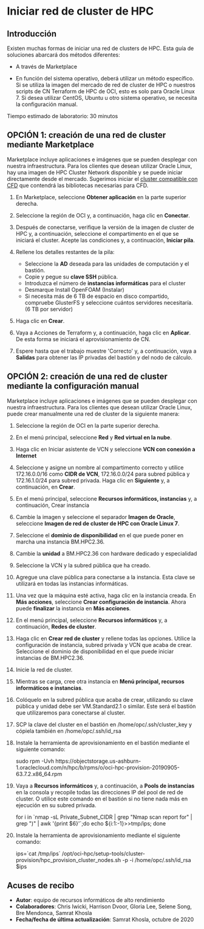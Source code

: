 # Iniciar red de cluster de HPC

## Introducción

Existen muchas formas de iniciar una red de clusters de HPC. Esta guía de soluciones abarcará dos métodos diferentes:

*   A través de Marketplace
    
*   En función del sistema operativo, deberá utilizar un método específico. Si se utiliza la imagen del mercado de red de cluster de HPC o nuestros scripts de CN Terraform de HPC de OCI, esto es solo para Oracle Linux 7. Si desea utilizar CentOS, Ubuntu u otro sistema operativo, se necesita la configuración manual.
    

Tiempo estimado de laboratorio: 30 minutos

## **OPCIÓN 1**: creación de una red de cluster mediante Marketplace

Marketplace incluye aplicaciones e imágenes que se pueden desplegar con nuestra infraestructura. Para los clientes que desean utilizar Oracle Linux, hay una imagen de HPC Cluster Network disponible y se puede iniciar directamente desde el mercado. Sugerimos iniciar el [cluster compatible con CFD](https://cloudmarketplace.oracle.com/marketplace/en_US/listing/75645211) que contendrá las bibliotecas necesarias para CFD.

1.  En Marketplace, seleccione **Obtener aplicación** en la parte superior derecha.
    
2.  Seleccione la región de OCI y, a continuación, haga clic en **Conectar**.
    
3.  Después de conectarse, verifique la versión de la imagen de cluster de HPC y, a continuación, seleccione el compartimento en el que se iniciará el cluster. Acepte las condiciones y, a continuación, **Iniciar pila**.
    
4.  Rellene los detalles restantes de la pila:
    
    *   Seleccione la **AD** deseada para las unidades de computación y el bastión.
    *   Copie y pegue su **clave SSH** pública.
    *   Introduzca el número de **instancias informáticas** para el cluster
    *   Desmarque Install OpenFOAM (Instalar)
    *   Si necesita más de 6 TB de espacio en disco compartido, compruebe GlusterFS y seleccione cuántos servidores necesitaría. (6 TB por servidor)
5.  Haga clic en **Crear**.
    
6.  Vaya a Acciones de Terraform y, a continuación, haga clic en **Aplicar**. De esta forma se iniciará el aprovisionamiento de CN.
    
7.  Espere hasta que el trabajo muestre 'Correcto' y, a continuación, vaya a **Salidas** para obtener las IP privadas del bastión y del nodo de cálculo.
    

## **OPCIÓN 2**: creación de una red de cluster mediante la configuración manual

Marketplace incluye aplicaciones e imágenes que se pueden desplegar con nuestra infraestructura. Para los clientes que desean utilizar Oracle Linux, puede crear manualmente una red de cluster de la siguiente manera:

1.  Seleccione la región de OCI en la parte superior derecha.
    
2.  En el menú principal, seleccione **Red** y **Red virtual en la nube**.
    
3.  Haga clic en Iniciar asistente de VCN y seleccione **VCN con conexión a Internet**
    
4.  Seleccione y asigne un nombre al compartimento correcto y utilice 172.16.0.0/16 como **CIDR de VCN**, 172.16.0.0/24 para subred pública y 172.16.1.0/24 para subred privada. Haga clic en **Siguiente** y, a continuación, en **Crear**.
    
5.  En el menú principal, seleccione **Recursos informáticos, instancias** y, a continuación, Crear instancia
    
6.  Cambie la imagen y seleccione el separador **Imagen de Oracle**, seleccione **Imagen de red de cluster de HPC con Oracle Linux 7**.
    
7.  Seleccione el **dominio de disponibilidad** en el que puede poner en marcha una instancia BM.HPC2.36.
    
8.  Cambie la **unidad** a BM.HPC2.36 con hardware dedicado y especialidad
    
9.  Seleccione la VCN y la subred pública que ha creado.
    
10.  Agregue una clave pública para conectarse a la instancia. Esta clave se utilizará en todas las instancias informáticas.
    
11.  Una vez que la máquina esté activa, haga clic en la instancia creada. En **Más acciones**, seleccione **Crear configuración de instancia**. Ahora puede **finalizar** la instancia en **Más acciones**.
    
12.  En el menú principal, seleccione **Recursos informáticos** y, a continuación, **Redes de cluster**.
    
13.  Haga clic en **Crear red de cluster** y rellene todas las opciones. Utilice la configuración de instancia, subred privada y VCN que acaba de crear. Seleccione el dominio de disponibilidad en el que puede iniciar instancias de BM.HPC2.36.
    
14.  Inicie la red de cluster.
    
15.  Mientras se carga, cree otra instancia en **Menú principal, recursos informáticos e instancias**.
    
16.  Colóquelo en la subred pública que acaba de crear, utilizando su clave pública y unidad debe ser VM.Standard2.1 o similar. Este será el bastión que utilizaremos para conectarse al cluster.
    
17.  SCP la clave del cluster en el bastión en /home/opc/.ssh/cluster\_key y cópiela también en /home/opc/.ssh/id\_rsa
    
18.  Instale la herramienta de aprovisionamiento en el bastión mediante el siguiente comando:
    
        <copy>
        sudo rpm -Uvh https://objectstorage.us-ashburn-1.oraclecloud.com/n/hpc/b/rpms/o/oci-hpc-provision-20190905-63.7.2.x86_64.rpm
        </copy>
        
        
19.  Vaya a **Recursos informáticos** y, a continuación, a **Pools de instancias** en la consola y recopile todas las direcciones IP del pool de red de cluster. O utilice este comando en el bastión si no tiene nada más en ejecución en su subred privada.
    
        <copy>
        for i in `nmap -sL Private_Subnet_CIDR | grep "Nmap scan report for" | grep ")" | awk '{print $6}'`;do echo ${i:1:-1}>>tmp/ips; done
        </copy>
        
20.  Instale la herramienta de aprovisionamiento mediante el siguiente comando:
    
        <copy>
        ips=`cat /tmp/ips`
        /opt/oci-hpc/setup-tools/cluster-provision/hpc_provision_cluster_nodes.sh -p -i /home/opc/.ssh/id_rsa $ips
        </copy>
        

## Acuses de recibo

*   **Autor**: equipo de recursos informáticos de alto rendimiento
*   **Colaboradores**: Chris Iwicki, Harrison Dvoor, Gloria Lee, Selene Song, Bre Mendonca, Samrat Khosla
*   **Fecha/fecha de última actualización**: Samrat Khosla, octubre de 2020